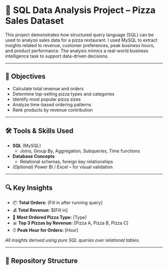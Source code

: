 # 🍕 SQL Data Analysis Project – Pizza Sales Dataset

This project demonstrates how structured query language (SQL) can be used to analyze sales data for a pizza restaurant. I used MySQL to extract insights related to revenue, customer preferences, peak business hours, and product performance. The analysis mimics a real-world business intelligence task to support data-driven decisions.

---

## 📌 Objectives

- Calculate total revenue and orders
- Determine top-selling pizza types and categories
- Identify most popular pizza sizes
- Analyze time-based ordering patterns
- Rank products by revenue contribution

---

## 🛠️ Tools & Skills Used

- **SQL** (MySQL)  
  - Joins, Group By, Aggregation, Subqueries, Time functions
- **Database Concepts**  
  - Relational schemas, foreign key relationships
- *(Optional)* Power BI / Excel – for visual validation

---

## 🔍 Key Insights

- 📦 **Total Orders:** [Fill in after running query]  
- 💰 **Total Revenue:** $[Fill in]  
- 🍕 **Most Ordered Pizza Type:** [Type]  
- 📊 **Top 3 Pizzas by Revenue:** [Pizza A, Pizza B, Pizza C]  
- ⏰ **Peak Hour for Orders:** [Hour]

*All insights derived using pure SQL queries over relational tables.*

---

## 📂 Repository Structure

